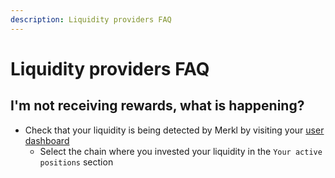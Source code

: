 ```yaml
---
description: Liquidity providers FAQ
---
```


# Liquidity providers FAQ

## I'm not receiving rewards, what is happening?

- Check that your liquidity is being detected by Merkl by visiting your [user dashboard](https://beta.merkl.xyz/user)
  - Select the chain where you invested your liquidity in  the `Your active positions` section
